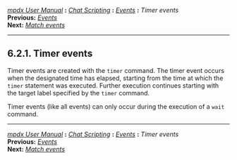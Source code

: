 [*mpdx User Manual*](README.md) **:** [*Chat Scripting*](mpd50.md)
**:** [*Events*](mpd52.md) **:** *Timer events*\
**Previous:** [*Events*](mpd52.md)\
**Next:** [*Match events*](mpd54.md)

------------------------------------------------------------------------

## 6.2.1. Timer events

Timer events are created with the `timer` command. The timer event
occurs when the designated time has elapsed, starting from the time at
which the `timer` statement was executed. Further execution continues
starting with the target label specified by the `timer` command.

Timer events (like all events) can only occur during the execution of a
`wait` command.

------------------------------------------------------------------------

[*mpdx User Manual*](README.md) **:** [*Chat Scripting*](mpd50.md)
**:** [*Events*](mpd52.md) **:** *Timer events*\
**Previous:** [*Events*](mpd52.md)\
**Next:** [*Match events*](mpd54.md)
